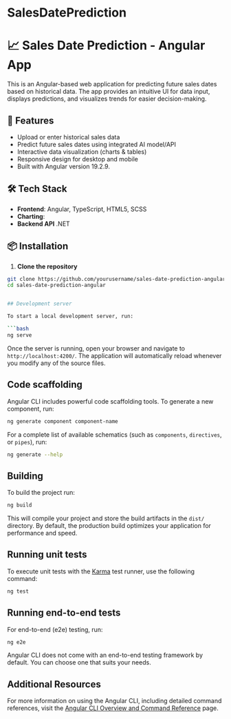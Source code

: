 # SalesDatePrediction
# 📈 Sales Date Prediction - Angular App

This is an Angular-based web application for predicting future sales dates based on historical data. The app provides an intuitive UI for data input, displays predictions, and visualizes trends for easier decision-making.

## 🚀 Features

- Upload or enter historical sales data
- Predict future sales dates using integrated AI model/API
- Interactive data visualization (charts & tables)
- Responsive design for desktop and mobile
- Built with Angular version 19.2.9.

## 🛠️ Tech Stack

- **Frontend**: Angular, TypeScript, HTML5, SCSS
- **Charting**:
- **Backend API** .NET

## 📦 Installation

1. **Clone the repository**

```bash
git clone https://github.com/yourusername/sales-date-prediction-angular.git
cd sales-date-prediction-angular


## Development server

To start a local development server, run:

```bash
ng serve
```

Once the server is running, open your browser and navigate to `http://localhost:4200/`. The application will automatically reload whenever you modify any of the source files.

## Code scaffolding

Angular CLI includes powerful code scaffolding tools. To generate a new component, run:

```bash
ng generate component component-name
```

For a complete list of available schematics (such as `components`, `directives`, or `pipes`), run:

```bash
ng generate --help
```

## Building

To build the project run:

```bash
ng build
```

This will compile your project and store the build artifacts in the `dist/` directory. By default, the production build optimizes your application for performance and speed.

## Running unit tests

To execute unit tests with the [Karma](https://karma-runner.github.io) test runner, use the following command:

```bash
ng test
```

## Running end-to-end tests

For end-to-end (e2e) testing, run:

```bash
ng e2e
```

Angular CLI does not come with an end-to-end testing framework by default. You can choose one that suits your needs.

## Additional Resources

For more information on using the Angular CLI, including detailed command references, visit the [Angular CLI Overview and Command Reference](https://angular.dev/tools/cli) page.